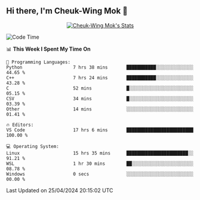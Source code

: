 ## Hi there, I'm Cheuk-Wing Mok 👋

<!--
**mozro0327/mozro0327** is a ✨ _special_ ✨ repository because its `README.md` (this file) appears on your GitHub profile.

Here are some ideas to get you started:

- 🔭 I’m currently working on ...
- 🌱 I’m currently learning ...
- 👯 I’m looking to collaborate on ...
- 🤔 I’m looking for help with ...
- 💬 Ask me about ...
- 📫 How to reach me: ...
- 😄 Pronouns: ...
- ⚡ Fun fact: ...
-->

<p align="center">
  <a href="https://github.com/mozro0327" class="rich-diff-level-one">
    <img src="https://github-readme-stats.vercel.app/api?username=mozro0327&title_color=333&text_color=777" alt="Cheuk-Wing Mok's Stats" >
    <!-- &hide=issues
    <img src="https://github-readme-stats.vercel.app/api?username=mozro0327&hide=issues&title_color=333&text_color=777" alt="Cheuk-Wing Mok's Stats" >
    -->
  </a>
</p>

<!--START_SECTION:waka-->
![Code Time](http://img.shields.io/badge/Code%20Time-2%2C536%20hrs%2032%20mins-blue)

📊 **This Week I Spent My Time On** 

```text
💬 Programming Languages: 
Python                   7 hrs 38 mins       ███████████░░░░░░░░░░░░░░   44.65 % 
C++                      7 hrs 24 mins       ███████████░░░░░░░░░░░░░░   43.28 % 
C                        52 mins             █░░░░░░░░░░░░░░░░░░░░░░░░   05.15 % 
CSV                      34 mins             █░░░░░░░░░░░░░░░░░░░░░░░░   03.39 % 
Other                    14 mins             ░░░░░░░░░░░░░░░░░░░░░░░░░   01.41 % 

🔥 Editors: 
VS Code                  17 hrs 6 mins       █████████████████████████   100.00 % 

💻 Operating System: 
Linux                    15 hrs 35 mins      ███████████████████████░░   91.21 % 
WSL                      1 hr 30 mins        ██░░░░░░░░░░░░░░░░░░░░░░░   08.78 % 
Windows                  0 secs              ░░░░░░░░░░░░░░░░░░░░░░░░░   00.00 % 
```


 Last Updated on 25/04/2024 20:15:02 UTC
<!--END_SECTION:waka-->
